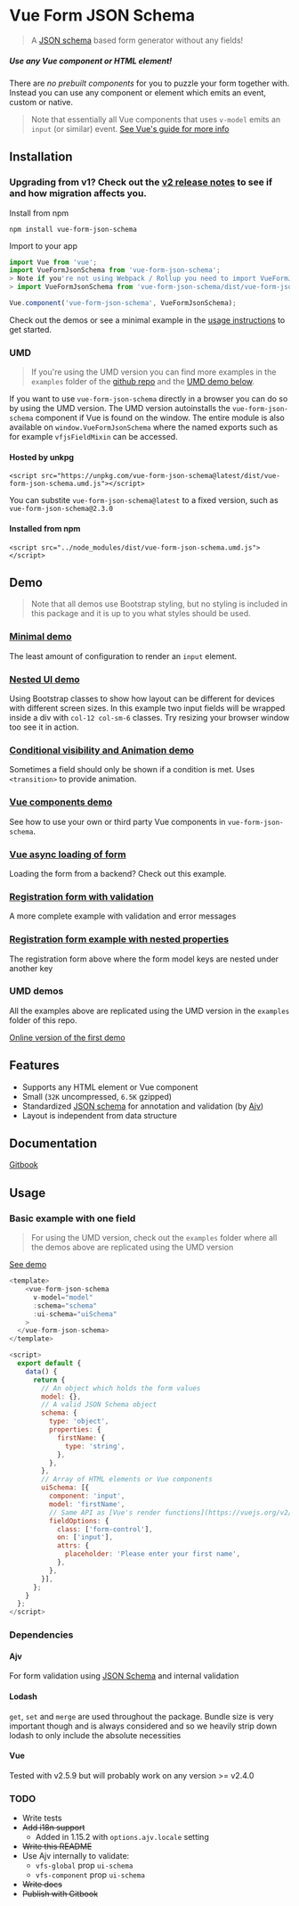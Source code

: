 # Vue Form JSON Schema

> A [JSON schema](https://json-schema.org) based form generator without any fields!

##### Use any Vue component or HTML element!

There are *no prebuilt components* for you to puzzle your form together with. Instead you can use any component or element which emits an event, custom or native.

> Note that essentially all Vue components that uses `v-model` emits an `input` (or similar) event. [See Vue's guide for more info](https://vuejs.org/v2/guide/components.html#Form-Input-Components-using-Custom-Events)

## Installation

### Upgrading from v1? Check out the [v2 release notes](https://github.com/jarvelov/vue-form-json-schema/releases/tag/v2.0.0) to see if and how migration affects you.

Install from npm

`npm install vue-form-json-schema`

Import to your app

```js
import Vue from 'vue';
import VueFormJsonSchema from 'vue-form-json-schema';
> Note if you're not using Webpack / Rollup you need to import VueFormJsonSchema like this:
> import VueFormJsonSchema from 'vue-form-json-schema/dist/vue-form-json-schema.esm.js';

Vue.component('vue-form-json-schema', VueFormJsonSchema);
```

Check out the demos or see a minimal example in the [usage instructions](#usage) to get started.

### UMD

> If you're using the UMD version you can find more examples in the `examples` folder of the [github repo](https://github.com/jarvelov/vue-form-json-schema/tree/master/examples) and the [UMD demo below](#umd-demos).

If you want to use `vue-form-json-schema` directly in a browser you can do so by using the UMD version. The UMD version autoinstalls the `vue-form-json-schema` component if Vue is found on the window. The entire module is also available on `window.VueFormJsonSchema` where the named exports such as for example `vfjsFieldMixin` can be accessed.

#### Hosted by unkpg

`<script src="https://unpkg.com/vue-form-json-schema@latest/dist/vue-form-json-schema.umd.js"></script>`

You can substite `vue-form-json-schema@latest` to a fixed version, such as `vue-form-json-schema@2.3.0`

#### Installed from npm

`<script src="../node_modules/dist/vue-form-json-schema.umd.js"></script>`

## Demo

> Note that all demos use Bootstrap styling, but no styling is included in this package and it is up to you what styles should be used.

### [Minimal demo](https://py6611pr9m.codesandbox.io)

The least amount of configuration to render an `input` element.

### [Nested UI demo](https://882w4v374l.codesandbox.io)

Using Bootstrap classes to show how layout can be different for devices with different screen sizes.
In this example two input fields will be wrapped inside a div with `col-12 col-sm-6` classes.
Try resizing your browser window too see it in action.

### [Conditional visibility and Animation demo](https://k0q8wk946o.codesandbox.io/)

Sometimes a field should only be shown if a condition is met. Uses `<transition>` to provide animation.

### [Vue components demo](https://z549j1vxx.codesandbox.io)

See how to use your own or third party Vue components in `vue-form-json-schema`.

### [Vue async loading of form](https://2p51q8q14y.codesandbox.io)

Loading the form from a backend? Check out this example.

### [Registration form with validation](https://4rykx7jj19.codesandbox.io)

A more complete example with validation and error messages

### [Registration form example with nested properties](https://nxn8y.codesandbox.io/)

The registration form above where the form model keys are nested under another key

### UMD demos

All the examples above are replicated using the UMD version in the `examples` folder of this repo.

[Online version of the first demo](https://jsfiddle.net/jarvelov/ewg6dfqL/)

## Features

* Supports any HTML element or Vue component
* Small (`32K` uncompressed, `6.5K` gzipped)
* Standardized [JSON schema](json-schema.org) for annotation and validation (by [Ajv](https://github.com/epoberezkin/ajv))
* Layout is independent from data structure

## Documentation

[Gitbook](https://jarvelov.gitbook.io/vue-form-json-schema/)

## Usage

### Basic example with one field

>For using the UMD version, check out the `examples` folder where all the demos above are replicated using the UMD version

[See demo](https://codesandbox.io/s/py6611pr9m)

```js
<template>
    <vue-form-json-schema
      v-model="model"
      :schema="schema"
      :ui-schema="uiSchema"
    >
  </vue-form-json-schema>
</template>

<script>
  export default {
    data() {
      return {
        // An object which holds the form values
        model: {},
        // A valid JSON Schema object
        schema: {
          type: 'object',
          properties: {
            firstName: {
              type: 'string',
            },
          },
        },
        // Array of HTML elements or Vue components
        uiSchema: [{
          component: 'input',
          model: 'firstName',
          // Same API as [Vue's render functions](https://vuejs.org/v2/guide/render-function.html#The-Data-Object-In-Depth)
          fieldOptions: {
            class: ['form-control'],
            on: ['input'],
            attrs: {
              placeholder: 'Please enter your first name',
            },
          },
        }],
      };
    }
  };
</script>
```

### Dependencies

#### Ajv
For form validation using [JSON Schema](http://json-schema.org/) and internal validation

#### Lodash
`get`, `set` and `merge` are used throughout the package.
Bundle size is very important though and is always considered and so we heavily strip down lodash to only include the absolute necessities

#### Vue

Tested with v2.5.9 but will probably work on any version >= v2.4.0

### TODO

* Write tests
* ~~Add i18n support~~
  * Added in 1.15.2 with `options.ajv.locale` setting
* ~~Write this README~~
* Use Ajv internally to validate:
  * `vfs-global` prop `ui-schema`
  * `vfs-component` prop `ui-schema`
* ~~Write docs~~
* ~~Publish with Gitbook~~
